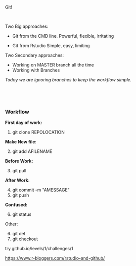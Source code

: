 Git!

&nbsp;


Two Big approaches:

- Git from the CMD line.
      Powerful, flexible, irritating

- Git from Rstudio
      Simple, easy, limiting

Two Secondary approaches:
- Working on MASTER branch all the time
- Working with Branches

*Today we are ignoring branches to keep the workflow simple.*

&nbsp;

&nbsp;



### Workflow

**First day of work:**

1. git clone REPOLOCATION

**Make New file:**

2. git add AFILENAME

**Before Work:**

3. git pull

**After Work:**

4. git commit -m "AMESSAGE"
5. git push

**Confused:**

6. git status

Other:

6. git del
7. git checkout



try.github.io/levels/1/challenges/1


https://www.r-bloggers.com/rstudio-and-github/

